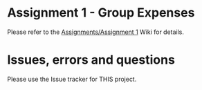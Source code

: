 # Assignment 1 - Group Expenses

Please refer to the [Assignments/Assignment 1](https://git.gvk.idi.ntnu.no/course/imt3673/imt3673-2020/-/wikis/Assignments/Assignment-1) Wiki for details.

# Issues, errors and questions

Please use the Issue tracker for THIS project.




